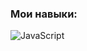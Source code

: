 ### Мои навыки:
  ![JavaScript](https://img.shields.io/badge/<JavaScript>-<282c34>?style=flat-square&logo=javaScript&logoColor=efd81d)
